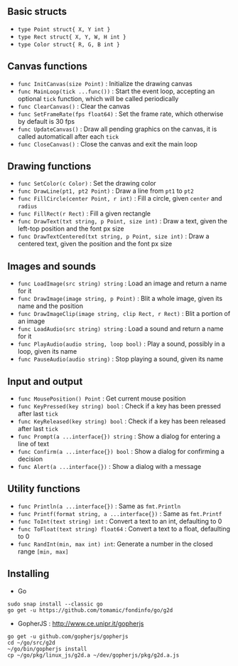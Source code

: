 ## Basic structs

- `type Point struct{ X, Y int }`
- `type Rect struct{ X, Y, W, H int }`
- `type Color struct{ R, G, B int }`

## Canvas functions

- `func InitCanvas(size Point)` : Initialize the drawing canvas
- `func MainLoop(tick ...func())` : Start the event loop, accepting an optional `tick` function, which will be called periodically
- `func ClearCanvas()` : Clear the canvas
- `func SetFrameRate(fps float64)` : Set the frame rate, which otherwise by default is 30 fps
- `func UpdateCanvas()` : Draw all pending graphics on the canvas, it is called automaticall after each `tick`
- `func CloseCanvas()` : Close the canvas and exit the main loop

## Drawing functions

- `func SetColor(c Color)` : Set the drawing color
- `func DrawLine(pt1, pt2 Point)` : Draw a line from `pt1` to `pt2`
- `func FillCircle(center Point, r int)` : Fill a circle, given `center` and `radius`
- `func FillRect(r Rect)` : Fill a given rectangle
- `func DrawText(txt string, p Point, size int)` : Draw a text, given the left-top position and the font px size
- `func DrawTextCentered(txt string, p Point, size int)` : Draw a centered text, given the position and the font px size

## Images and sounds

- `func LoadImage(src string) string` : Load an image and return a name for it
- `func DrawImage(image string, p Point)` : Blit a whole image, given its name and the position
- `func DrawImageClip(image string, clip Rect, r Rect)` : Blit a portion of an image
- `func LoadAudio(src string) string` : Load a sound and return a name for it
- `func PlayAudio(audio string, loop bool)` : Play a sound, possibly in a loop, given its name
- `func PauseAudio(audio string)` : Stop playing a sound, given its name

## Input and output

- `func MousePosition() Point` : Get current mouse position
- `func KeyPressed(key string) bool` : Check if a key has been pressed after last `tick`
- `func KeyReleased(key string) bool` : Check if a key has been released after last `tick`
- `func Prompt(a ...interface{}) string` : Show a dialog for entering a line of text
- `func Confirm(a ...interface{}) bool` : Show a dialog for confirming a decision
- `func Alert(a ...interface{})` : Show a dialog with a message

## Utility functions

- `func Println(a ...interface{})` : Same as `fmt.Println`
- `func Printf(format string, a ...interface{})` : Same as `fmt.Printf`
- `func ToInt(text string) int` : Convert a text to an int, defaulting to 0
- `func ToFloat(text string) float64` : Convert a text to a float, defaulting to 0
- `func RandInt(min, max int) int`: Generate a number in the closed range `[min, max]`

## Installing

- Go
```
sudo snap install --classic go
go get -u https://github.com/tomamic/fondinfo/go/g2d
```

- GopherJS : <http://www.ce.unipr.it/gopherjs>
```
go get -u github.com/gopherjs/gopherjs
cd ~/go/src/g2d
~/go/bin/gopherjs install
cp ~/go/pkg/linux_js/g2d.a ~/dev/gopherjs/pkg/g2d.a.js
```
